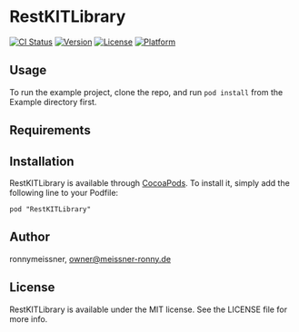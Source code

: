 # RestKITLibrary

[![CI Status](http://img.shields.io/travis/ronnymeissner/RestKITLibrary.svg?style=flat)](https://travis-ci.org/ronnymeissner/RestKITLibrary)
[![Version](https://img.shields.io/cocoapods/v/RestKITLibrary.svg?style=flat)](http://cocoadocs.org/docsets/RestKITLibrary)
[![License](https://img.shields.io/cocoapods/l/RestKITLibrary.svg?style=flat)](http://cocoadocs.org/docsets/RestKITLibrary)
[![Platform](https://img.shields.io/cocoapods/p/RestKITLibrary.svg?style=flat)](http://cocoadocs.org/docsets/RestKITLibrary)

## Usage

To run the example project, clone the repo, and run `pod install` from the Example directory first.

## Requirements

## Installation

RestKITLibrary is available through [CocoaPods](http://cocoapods.org). To install
it, simply add the following line to your Podfile:

    pod "RestKITLibrary"

## Author

ronnymeissner, owner@meissner-ronny.de

## License

RestKITLibrary is available under the MIT license. See the LICENSE file for more info.

